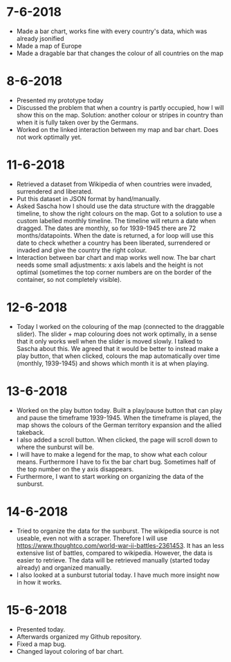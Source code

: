 # 7-6-2018
- Made a bar chart, works fine with every country's data, which was already jsonified
- Made a map of Europe
- Made a dragable bar that changes the colour of all countries on the map

# 8-6-2018
- Presented my prototype today
- Discussed the problem that when a country is partly occupied, how I will show this on the map.
  Solution: another colour or stripes in country than when it is fully taken over by the Germans.
- Worked on the linked interaction between my map and bar chart. Does not work optimally yet.

# 11-6-2018
- Retrieved a dataset from Wikipedia of when countries were invaded, surrendered and liberated.
- Put this dataset in JSON format by hand/manually.
- Asked Sascha how I should use the data structure with the draggable timeline,
to show the right colours on the map. Got to a solution to use a custom labelled monthly timeline.
The timeline will return a date when dragged. The dates are monthly, so for 1939-1945 there are 72 months/datapoints. When the date is returned, a for loop will use this date to check whether a country has been liberated, surrendered or invaded and give the country the right colour.
- Interaction between bar chart and map works well now. The bar chart needs some small adjustments: x axis labels and the height is not optimal (sometimes the top corner numbers are on the border of the container, so not completely visible).

# 12-6-2018
- Today I worked on the colouring of the map (connected to the draggable slider).
The slider + map colouring does not work optimally, in a sense that it only works well when
the slider is moved slowly. I talked to Sascha about this. We agreed that it would be better
to instead make a play button, that when clicked, colours the map automatically over time
(monthly, 1939-1945) and shows which month it is at when playing.

# 13-6-2018
- Worked on the play button today. Built a play/pause button that can play and pause the timeframe 1939-1945.
When the timeframe is played, the map shows the colours of the German territory expansion and the allied takeback.
- I also added a scroll button. When clicked, the page will scroll down to where the sunburst will be.
- I will have to make a legend for the map, to show what each colour means.
Furthermore I have to fix the bar chart bug. Sometimes half of the top number on the y axis disappears.
- Furthermore, I want to start working on organizing the data of the sunburst.

# 14-6-2018
- Tried to organize the data for the sunburst. The wikipedia source is not useable, even not with a scraper.
Therefore I will use https://www.thoughtco.com/world-war-ii-battles-2361453. It has an less extensive list of battles, compared to wikipedia.
However, the data is easier to retrieve. The data will be retrieved manually (started today already) and organized manually.
- I also looked at a sunburst tutorial today. I have much more insight now in how it works.

# 15-6-2018
- Presented today.
- Afterwards organized my Github repository.
- Fixed a map bug.
- Changed layout coloring of bar chart.
